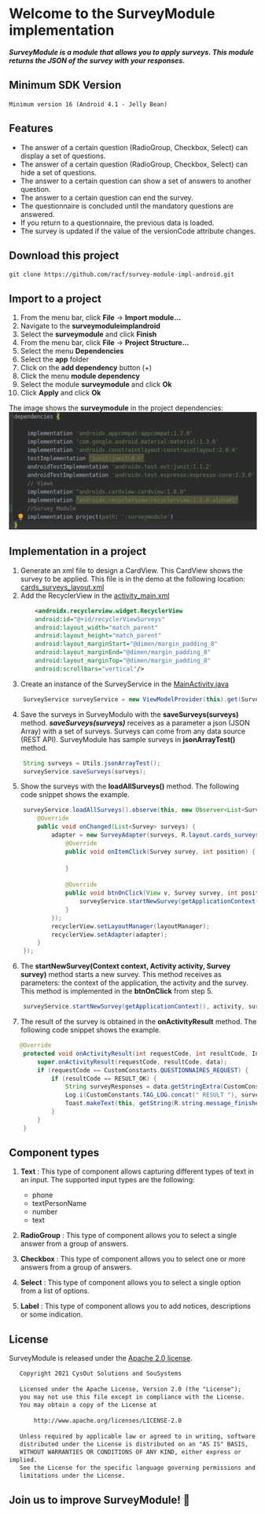 # Welcome to the SurveyModule implementation

***SurveyModule is a module that allows you to apply surveys. This module returns the JSON of the survey with your responses.***

## Minimum SDK Version

    Minimum version 16 (Android 4.1 - Jelly Bean)

## Features
- The answer of a certain question (RadioGroup, Checkbox, Select) can display a set of questions.
- The answer of a certain question (RadioGroup, Checkbox, Select) can hide a set of questions.
- The answer to a certain question can show a set of answers to another question.
- The answer to a certain question can end the survey.
- The questionnaire is concluded until the mandatory questions are answered.
- If you return to a questionnaire, the previous data is loaded.
- The survey is updated if the value of the versionCode attribute changes.

## Download this project

    git clone https://github.com/racf/survey-module-impl-android.git

## Import to a project
1. From the menu bar, click **File** -> **Import module...**
2. Navigate to the **surveymoduleimplandroid**
3. Select the **surveymodule** and click **Finish**
4. From the menu bar, click **File** -> **Project Structure...**
5. Select the menu **Dependencies**
6. Select the **app** folder
7. Click on the **add dependency** button (+)
8. Click the menu **module dependency**
9. Select the module **surveymodule** and click **Ok**
10. Click **Apply** and click **Ok**

The image shows the **surveymodule** in the project dependencies:
![SurveyModule](module-dependency.png)

## Implementation in a project
1. Generate an xml file to design a CardView. This CardView shows the survey to be applied. This file is in the demo at the following location: [cards_surveys_layout.xml](https://github.com/racf/survey-module-impl-android/blob/master/app/src/main/res/layout/cards_surveys_layout.xml)
2. Add the RecyclerView in the [activity_main.xml](https://github.com/racf/survey-module-impl-android/blob/master/app/src/main/res/layout/activity_main.xml)
    ```xml
        <androidx.recyclerview.widget.RecyclerView
        android:id="@+id/recyclerViewSurveys"
        android:layout_width="match_parent"
        android:layout_height="match_parent"
        android:layout_marginStart="@dimen/margin_padding_8"
        android:layout_marginEnd="@dimen/margin_padding_8"
        android:layout_marginTop="@dimen/margin_padding_8"
        android:scrollbars="vertical"/>
    ```
3. Create an instance of the SurveyService in the [MainActivity.java](https://github.com/racf/survey-module-impl-android/blob/master/app/src/main/java/com/cysout/sousystems/survey/impl/MainActivity.java)
```java
    SurveyService surveyService = new ViewModelProvider(this).get(SurveyServiceImpl.class);
```
4. Save the surveys in SurveyModulo with the **saveSurveys(surveys)** method. ***saveSurveys(surveys)*** receives as a parameter a json (JSON Array) with a set of surveys. Surveys can come from any data source (REST API). SurveyModule has sample surveys in **jsonArrayTest()** method.
```java
    String surveys = Utils.jsonArrayTest();
    surveyService.saveSurveys(surveys);
```
5. Show the surveys with the **loadAllSurveys()** method. The following code snippet shows the example.
```java
    surveyService.loadAllSurveys().observe(this, new Observer<List<Survey>>() {
        @Override
        public void onChanged(List<Survey> surveys) {
            adapter = new SurveyAdapter(surveys, R.layout.cards_surveys_layout, new SurveyAdapter.CustomHolder.OnItemClickListener() {
                @Override
                public void onItemClick(Survey survey, int position) {

                }

                @Override
                public void btnOnClick(View v, Survey survey, int position) {
                    surveyService.startNewSurvey(getApplicationContext(), activity, survey);
                }
            });
            recyclerView.setLayoutManager(layoutManager);
            recyclerView.setAdapter(adapter);
        }
    });
```
6. The **startNewSurvey(Context context, Activity activity, Survey survey)** method starts a new survey. This method receives as parameters: the context of the application, the activity and the survey. This method is implemented in the **btnOnClick** from step 5.
```java
    surveyService.startNewSurvey(getApplicationContext(), activity, survey);
```
7. The result of the survey is obtained in the **onActivityResult** method. The following code snippet shows the example.
```java
   @Override
    protected void onActivityResult(int requestCode, int resultCode, Intent data) {
        super.onActivityResult(requestCode, resultCode, data);
        if (requestCode == CustomConstants.QUESTIONNAIRES_REQUEST) {
            if (resultCode == RESULT_OK) {
                String surveyResponses = data.getStringExtra(CustomConstants.SURVEY_RESPONSE);
                Log.i(CustomConstants.TAG_LOG.concat(" RESULT "), surveyResponses);
                Toast.makeText(this, getString(R.string.message_finished_survey), Toast.LENGTH_LONG).show();
            }
        }
    }
```
## Component types
1. **Text** : This type of component allows capturing different types of text in an input. The supported input types are the following:

    - phone
    - textPersonName
    - number
    - text

2. **RadioGroup** : This type of component allows you to select a single answer from a group of answers.
3. **Checkbox** : This type of component allows you to select one or more answers from a group of answers.
4. **Select** : This type of component allows you to select a single option from a list of options.
5. **Label** : This type of component allows you to add notices, descriptions or some indication.

## License
SurveyModule is released under the [Apache 2.0 license](LICENSE).
```
   Copyright 2021 CysOut Solutions and SouSystems

   Licensed under the Apache License, Version 2.0 (the "License");
   you may not use this file except in compliance with the License.
   You may obtain a copy of the License at

       http://www.apache.org/licenses/LICENSE-2.0

   Unless required by applicable law or agreed to in writing, software
   distributed under the License is distributed on an "AS IS" BASIS,
   WITHOUT WARRANTIES OR CONDITIONS OF ANY KIND, either express or implied.
   See the License for the specific language governing permissions and
   limitations under the License.

```

## **Join us to improve SurveyModule!** :page_with_curl: